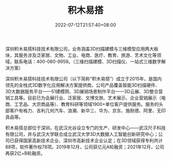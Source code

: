 ﻿---
weight: 
title: "积木易搭"
description: "深圳积木易搭科技技术有限公司，业务涵盖3D扫描建模与三维模型应用两大板块
        ，其服务涉及泛家居、文物、工业、电商、医疗、教育、旅游、艺术文化等领域，联系电话：400-080-9959。（三维扫描建模、3D扫描仪、一站式三维数字解决方案）"
date: 2022-07-12T21:57:40+08:00
lastmod: 2022-07-12T16:45:40+08:00
draft: false
authors: ["MineW"]
featuredImage: "222.png"
link: "http://www.jimuyida.com/"
tags: ["积木易搭","虚拟人"]
categories: ["navigation"]
navigation: ["虚拟人"]
lightgallery: true
toc: true
pinned: false
recommend: false
recommend1: false
---
深圳积木易搭科技技术有限公司，业务涵盖3D扫描建模与三维模型应用两大板块，其服务涉及泛家居、文物、工业、电商、医疗、教育、旅游、艺术文化等领域，联系电话：400-080-9959。（三维扫描建模、3D扫描仪、一站式三维数字解决方案）

深圳积木易搭科技技术有限公司（以下简称“积木易搭”）成立于2015年，是国内领先的全栈式3D数字化应用解决方案提供商，公司产品覆盖智能3D扫描硬件、3D大数据服务平台——51建模网、3D展销场景制作平台——3D云展、3D整合营销工具等。目前已为会展行业、泛家居、文博文旅、艺术展示、企业营销展示（电商、工艺品、大宗商品等）、教育科研等领域1900+单位客户提供服务。服务的头部客户有格力、吉利几何汽车、浪潮、新华三、华为、京东、施耐德、阿里、无印良品等。

积木易搭总部位于深圳，在武汉光谷设立专门的生产、研发中心——武汉尺子科技有限公司，并与武汉大学联合成立武汉大学3D大数据人工智能创新研究中心；公司已获得国家高新技术企业、深圳市高新技术企业认定；在3D领域获得专利共计88项，软件著作权78项。2019年12月，公司获亿元A轮融资；2021年12月，公司再获2亿+B轮融资。